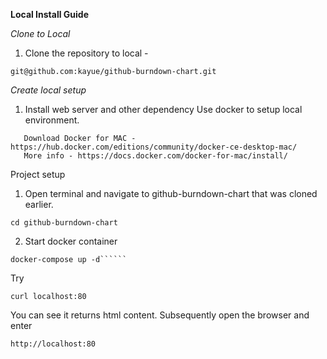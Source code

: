 **Local Install Guide**

_Clone to Local_
1. Clone the repository to local - 
```
git@github.com:kayue/github-burndown-chart.git
```
_Create local setup_
1. Install web server and other dependency
Use docker to setup local environment.
 ```
	Download Docker for MAC - https://hub.docker.com/editions/community/docker-ce-desktop-mac/
	More info - https://docs.docker.com/docker-for-mac/install/

```
Project setup
1. Open terminal and navigate to  github-burndown-chart that was cloned earlier.
```
cd github-burndown-chart
```
2. Start docker container
```
docker-compose up -d``````
```
Try 
```
curl localhost:80
```
You can see it returns html content. Subsequently open the browser and enter
```
http://localhost:80
```



	

